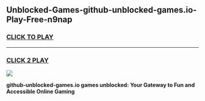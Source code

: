 
## Unblocked-Games-github-unblocked-games.io-Play-Free-n9nap
<h3>
<a href="https://premium76.site?title=github-unblocked-games.io&ref=09A">CLICK TO PLAY</a></h3>
<hr>

<h3>
<a href="https://premium76.site?title=github-unblocked-games.io&ref=09A">CLICK 2 PLAY</a>
  
</h3>

<a href="https://premium76.site?title=github-unblocked-games.io&ref=09A"><img src="https://clearcache.store/games.png"></a>


**github-unblocked-games.io games unblocked: Your Gateway to Fun and Accessible Online Gaming**
